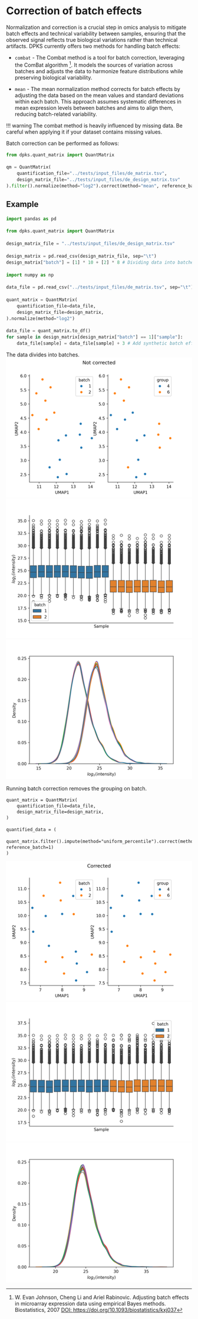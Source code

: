 # Correction of batch effects


Normalization and correction is a crucial step in omics analysis to mitigate batch effects and technical variability between samples, ensuring that the observed signal reflects true biological variations rather than technical artifacts. DPKS currently offers two methods for handling batch effects:


* `combat` - The Combat method is a tool for batch correction, leveraging the ComBat algorithm [^1]. It models the sources of variation across batches and adjusts the data to harmonize feature distributions while preserving biological variability. 

* `mean` - The mean normalization method corrects for batch effects by adjusting the data based on the mean values and standard deviations within each batch. This approach assumes systematic differences in mean expression levels between batches and aims to align them, reducing batch-related variability.

!!! warning
    The combat method is heavily influenced by missing data. Be careful when applying it if your dataset contains missing values.

Batch correction can be performed as follows:

```python
from dpks.quant_matrix import QuantMatrix

qm = QuantMatrix(
    quantification_file="../tests/input_files/de_matrix.tsv",
    design_matrix_file="../tests/input_files/de_design_matrix.tsv"
).filter().normalize(method="log2").correct(method="mean", reference_batch=1)

```

## Example

```py
import pandas as pd

from dpks.quant_matrix import QuantMatrix

design_matrix_file = "../tests/input_files/de_design_matrix.tsv"

design_matrix = pd.read_csv(design_matrix_file, sep="\t")
design_matrix["batch"] = [1] * 10 + [2] * 8 # Dividing data into batches

import numpy as np

data_file = pd.read_csv("../tests/input_files/de_matrix.tsv", sep="\t")

quant_matrix = QuantMatrix(
    quantification_file=data_file,
    design_matrix_file=design_matrix,
).normalize(method="log2")

data_file = quant_matrix.to_df()
for sample in design_matrix[design_matrix["batch"] == 1]["sample"]:
    data_file[sample] = data_file[sample] + 3 # Add synthetic batch effect
```

The data divides into batches.
![](../img/non_corrected_umaps.png)
![](../img/non_corrected_boxes.png)
![](../img/non_corrected_density.png)

Running batch correction removes the grouping on batch.
````
quant_matrix = QuantMatrix(
    quantification_file=data_file,
    design_matrix_file=design_matrix,
)

quantified_data = (
    quant_matrix.filter().impute(method="uniform_percentile").correct(method="mean", reference_batch=1)
)
````
![](../img/corrected_umaps.png)
![](../img/corrected_boxes.png)
![](../img/corrected_density.png)

[^1]: W. Evan Johnson, Cheng Li and Ariel Rabinovic. Adjusting batch effects in microarray expression data using empirical Bayes methods.
Biostatistics, 2007
<a href="https://doi.org/10.1093/biostatistics/kxj037" target="_blank">DOI: https://doi.org/10.1093/biostatistics/kxj037</a>